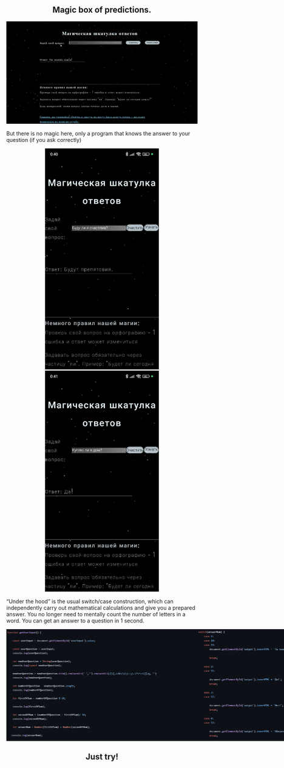 
<h2 align="center">Magic box of predictions.</h2>

<div align="center">
<img src="https://github.com/kirafoxy/MagicBox/blob/main/images/video1764783765%20(online-video-cutter.com).gif?raw=true" alt="">
</div>
<p>But there is no magic here, only a program that knows the answer to your question (if you ask correctly)</p>
<div display = flex; align="center" >
    <img width="300px" src="https://github.com/kirafoxy/MagicBox/blob/main/images/FB2.jpg?raw=true" alt="">
    <img width="300px" src="https://github.com/kirafoxy/MagicBox/blob/main/images/FB1.jpg?raw=true" alt="">
</div>
<p>“Under the hood” is the usual switch/case construction, which can independently carry out mathematical calculations and give you a prepared answer. You no longer need to mentally count the number of letters in a word. You can get an answer to a question in 1 second.</p>

<div style= display:flex; align="center">
    <img width="500px" src="https://github.com/kirafoxy/MagicBox/blob/main/images/ScreenJS.PNG?raw=true" alt="">
    <img width="300px" src="https://github.com/kirafoxy/MagicBox/blob/main/images/ScreenJS2.PNG?raw=true" alt="">
</div>

<h2 align="center">Just try!</h2>
